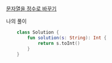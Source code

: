 [문자열을 정수로 바꾸기](https://programmers.co.kr/learn/courses/30/lessons/12925)

나의 풀이
```kotlin
    class Solution {
        fun solution(s: String): Int {
            return s.toInt()
        }
    }
```